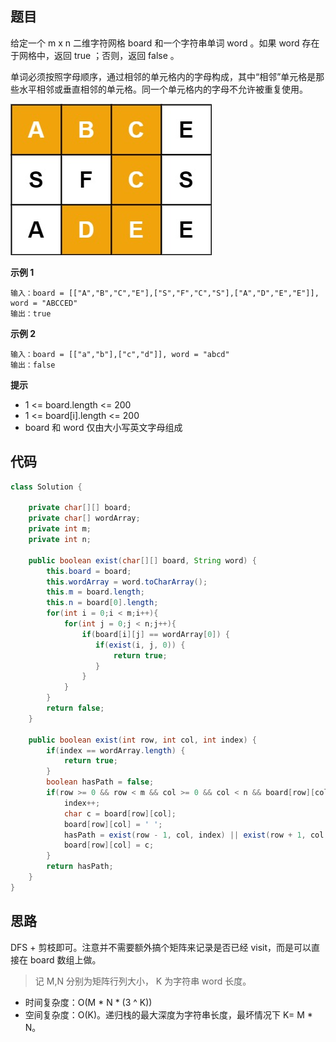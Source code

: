 ## 题目
给定一个 m x n 二维字符网格 board 和一个字符串单词 word 。如果 word 存在于网格中，返回 true ；否则，返回 false 。

单词必须按照字母顺序，通过相邻的单元格内的字母构成，其中“相邻”单元格是那些水平相邻或垂直相邻的单元格。同一个单元格内的字母不允许被重复使用。

![](static/offer12.jpg)

**示例 1**
```
输入：board = [["A","B","C","E"],["S","F","C","S"],["A","D","E","E"]], word = "ABCCED"
输出：true
```

**示例 2**
```
输入：board = [["a","b"],["c","d"]], word = "abcd"
输出：false
```

**提示**
* 1 <= board.length <= 200
* 1 <= board[i].length <= 200
* board 和 word 仅由大小写英文字母组成

## 代码
```JAVA
class Solution {

    private char[][] board;
    private char[] wordArray;
    private int m;
    private int n;

    public boolean exist(char[][] board, String word) {
        this.board = board;
        this.wordArray = word.toCharArray();
        this.m = board.length;
        this.n = board[0].length;
        for(int i = 0;i < m;i++){
            for(int j = 0;j < n;j++){
                if(board[i][j] == wordArray[0]) {
                   if(exist(i, j, 0)) {
                       return true;
                   }
                }
            }
        }
        return false;
    }

    public boolean exist(int row, int col, int index) {
        if(index == wordArray.length) {
            return true;
        }
        boolean hasPath = false;
        if(row >= 0 && row < m && col >= 0 && col < n && board[row][col] == wordArray[index]) {
            index++;
            char c = board[row][col];
            board[row][col] = ' ';
            hasPath = exist(row - 1, col, index) || exist(row + 1, col, index) || exist(row, col - 1, index) || exist(row, col + 1, index);
            board[row][col] = c;
        }
        return hasPath;
    }
}
```

## 思路

DFS + 剪枝即可。注意并不需要额外搞个矩阵来记录是否已经 visit，而是可以直接在 board 数组上做。

> 记 M,N 分别为矩阵行列大小， K 为字符串 word 长度。
* 时间复杂度：O(M * N * (3 ^ K))
* 空间复杂度：O(K)。递归栈的最大深度为字符串长度，最坏情况下 K= M * N。
